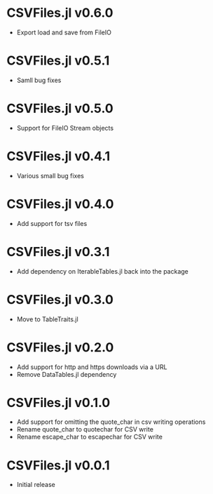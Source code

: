 # CSVFiles.jl v0.6.0
* Export load and save from FileIO

# CSVFiles.jl v0.5.1
* Samll bug fixes

# CSVFiles.jl v0.5.0
* Support for FileIO Stream objects

# CSVFiles.jl v0.4.1
* Various small bug fixes

# CSVFiles.jl v0.4.0
* Add support for tsv files

# CSVFiles.jl v0.3.1
* Add dependency on IterableTables.jl back into the package

# CSVFiles.jl v0.3.0
* Move to TableTraits.jl

# CSVFiles.jl v0.2.0
* Add support for http and https downloads via a URL
* Remove DataTables.jl dependency

# CSVFiles.jl v0.1.0
* Add support for omitting the quote_char in csv writing operations
* Rename quote_char to quotechar for CSV write
* Rename escape_char to escapechar for CSV write

# CSVFiles.jl v0.0.1
* Initial release
